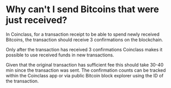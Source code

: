 # Why can't I send Bitcoins that were just received?

In Coinclass, for a transaction receipt to be able to spend newly received Bitcoins, the transaction should receive 3 confirmations on the blockchain.

Only after the transaction has received 3 confirmations Coinclass makes it possible to use received funds in new transactions.

Given that the original transaction has sufficient fee this should take 30-40 min since the transaction was sent. The confirmation counts can be tracked within the Coinclass app or via public Bitcoin block explorer using the ID of the transaction.


